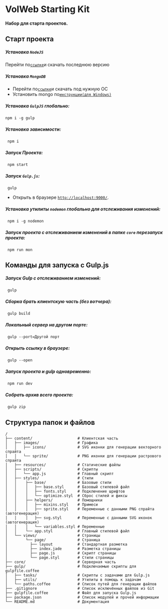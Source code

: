 # VolWeb Starting Kit
**Набор для старта проектов.**

## Старт проекта

##### Установка `NodeJS`

Перейти по[`ссылке`](https://nodejs.org/)и скачать последнюю версию

##### Установка `MongoDB`

- Перейти по[`ссылке`](https://www.mongodb.org/downloads#production)и скачать под нужную ОС
- Установить mongo по[`инструкции(для Windows)`](https://docs.mongodb.org/manual/tutorial/install-mongodb-on-windows/#install-mongodb)

##### Установка `GulpJS` глобально:
```
npm i -g gulp
```
##### Установка зависимости:
```
 npm i
```
##### Запуск Проекта:
```
 npm start
```
##### Запуск `Gulp.js`:
```
 gulp
```
* Открыть в браузере [`http://localhost:9000/`](http://localhost:9000/).

##### Установка утилиты `nodemon` глобально для отслеживания изменений:
```
 npm i -g nodemon
```
##### Запуск проекта с отслеживанием изменений в папке `core` перезапуск проекта:
```
 npm run mon
```
## Команды для запуска с Gulp.js

##### Запуск Gulp с отслеживанием изменений:
```
 gulp
```
##### Сборка брать клиентскую часть (без вотчера):
```
 gulp build
```
##### Локальный сервер на другом порте:
```
 gulp --port=Другой порт
```
##### Открыть ссылку в браузерe:
```
 gulp --open
```
##### Запуск проекта и gulp одновременно:
```
 npm run dev
```
##### Собрать архив всего проекта:
```
 gulp zip
```
## Структура папок и файлов
```
/
├── content/                    # Клиентская часть 
│   ├── images/                 # Графика
│   │   ├── icons/              # SVG иконки для генерации векторного спрайта
│   │   └── sprite/             # PNG иконки для генерации растрового спрайта
│   ├── resources/              # Статические файлы
│   ├── scripts/                # Скрипты
│   │   └── app.js              # Главный скрипт
│   ├── styles/                 # Стили
│   │    ├── base/              # Базовые стили
│   │    │   ├── base.styl      # Базовый стилевой файл
│   │    │   ├── fonts.styl     # Подключение шрифтов
│   │    │   └── optimize.styl  # Сброс стилей и фиксы
│   │    ├── helpers/           # Помощники
│   │    │   ├── mixins.styl    # Примеси
│   │    │   ├── sprite.styl    # Переменные с данными PNG спрайта (автогенерация)
│   │    │   ├── svg.styl       # Переменные с данными SVG иконок (автогенерация)
│   │    │   └── variables.styl # Переменные
│   │    └── app.styl           # Главный стилевой файл
│   └── views/                  # Страницы
│        └── page/              # Страница
│          ├── layout           # Стандартная разметка
│          ├── index.jade       # Разметка страницы
│          ├── page.js          # Скрипт страницы
│          └── page.styl        # Стили страницы
├── core/                       # Серверная часть
├── gulp/                       # Подключаемые скрипты для gulpfile.coffee
│   ├── tasks/                  # Скрипты с задачами для Gulp.js
│   ├── utils/                  # Утилиты в помощь к задачам
│   └── paths.coffee            # Список путей для генерации файлов
├── .gitignore                  # Список исключённых файлов из Git
├── gulpfile.coffee             # Файл для запуска Gulp.js
├── package.json                # Список модулей и прочей информации
└── README.md                   # Документация
```
